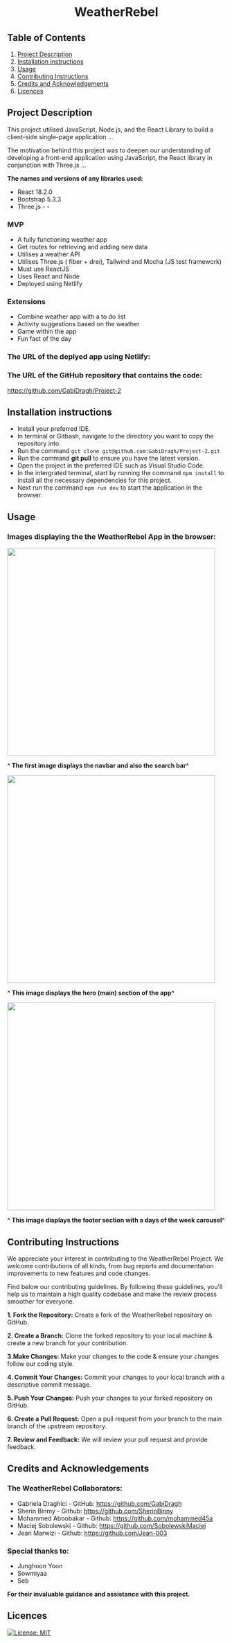 <h1 align="center" id="title">WeatherRebel</h1>

## Table of Contents
1. [Project Description](#project-description)
2. [Installation instructions](#installation-instructions)
3. [Usage](#usage)
4. [Contributing Instructions](#contributing-instructions)
5. [Credits and Acknowledgements](credits-and-acknowledgements)
6. [Licences](#licences)


## Project Description

This project utilised JavaScript, Node.js, and the React Library to build a client-side single-page application ...


The motivation behind this project was to deepen our understanding of developing a front-end application using JavaScript, the React library in conjunction with Three.js ...



**The names and versions of any libraries used:**

- React 18.2.0
- Bootstrap 5.3.3
- Three.js - -


### MVP
- A fully functioning weather app
- Get routes for retrieving and adding new data
- Utilises a weather API
- Utilises Three.js ( fiber + drei), Tailwind and Mocha (JS test framework)
- Must use ReactJS 
- Uses React and Node
- Deployed using Netlify 


### Extensions
- Combine weather app with a to do list 
- Activity suggestions based on the weather 
- Game within the app
- Fun fact of the day



### The URL of the deplyed app using Netlify:


### The URL of the GitHub repository that contains the code:

https://github.com/GabiDragh/Project-2

## Installation instructions

- Install  your preferred IDE.
- In terminal or Gitbash, navigate to the directory you want to copy the repository into. 
- Run the command ```git clone git@github.com:GabiDragh/Project-2.git```
- Run the command **git pull** to ensure you have the latest version.
- Open the project in the preferred IDE such as Visual Studio Code.
- In the intergrated terminal, start by running the command ```npm install``` to install all the necessary dependencies for this project.
- Next run the command ```npm run dev``` to start the application in the browser.

## Usage






### Images displaying the the WeatherRebel App in the browser:



<img width="480" alt="" src="">

**^ The first image displays the navbar and also the search bar^** 



<img width="480" alt="" src="">

**^ This image displays the hero (main) section of the app^**



<img width="480" alt="" src="">

**^ This image displays the footer section with a days of the week carousel^**




## Contributing Instructions

We appreciate your interest in contributing to the WeatherRebel Project. We welcome contributions of all kinds, from bug reports and documentation improvements to new features and code changes.

Find below our contributing guidelines. By following these guidelines, you'll help us to maintain a high quality codebase and make the review process smoother for everyone.

**1. Fork the Repository:** Create a fork of the WeatherRebel repository on GitHub.

**2. Create a Branch:** Clone the forked repository to your local machine & create a new branch for your contribution.

**3.Make Changes:** Make your changes to the code & ensure your changes follow our coding style.

**4. Commit Your Changes:** Commit your changes to your local branch with a descriptive commit message.

**5. Push Your Changes:** Push your changes to your forked repository on GitHub.
     
**6. Create a Pull Request:** Open a pull request from your branch to the main branch of the upstream repository.

**7. Review and Feedback:** We will review your pull request and provide feedback.


## Credits and Acknowledgements

### The WeatherRebel Collaborators:
- Gabriela Draghici  - GitHub: https://github.com/GabiDragh 
- Sherin Binmy  - Github: https://github.com/SherinBinny
- Mohammed Aboobakar - Github: https://github.com/mohammed45a
- Maciej Sobolewski - Github: https://github.com/SobolewskiMaciej
- Jean Marwizi 	- Github: https://github.com/Jean-003

### Special thanks to:

- Junghoon Yoon
- Sowmiyaa
- Seb

**For their invaluable guidance and assistance with this project.**


## Licences

[![License: MIT](https://img.shields.io/badge/License-MIT-yellow.svg)](https://opensource.org/licenses/MIT)















